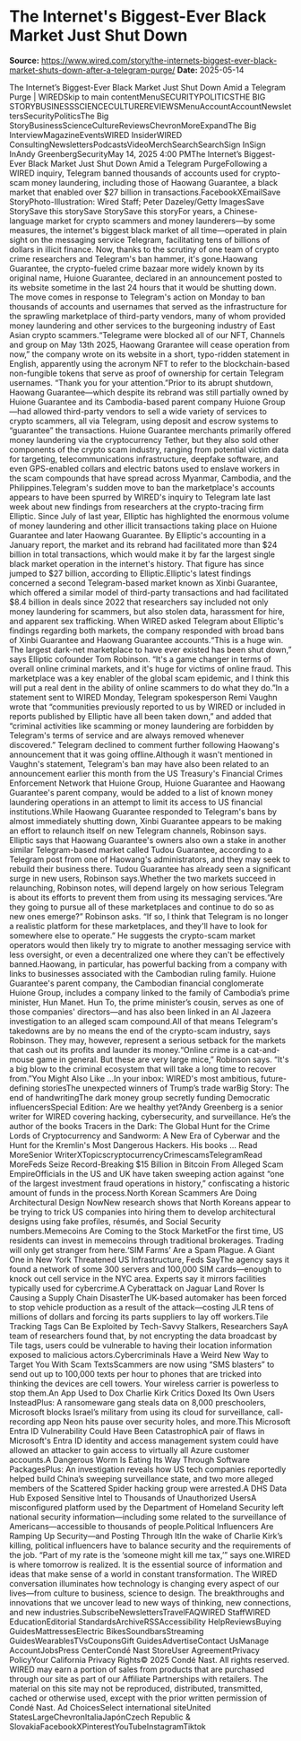 # The Internet's Biggest-Ever Black Market Just Shut Down

**Source:** https://www.wired.com/story/the-internets-biggest-ever-black-market-shuts-down-after-a-telegram-purge/
**Date:** 2025-05-14

The Internet’s Biggest-Ever Black Market Just Shut Down Amid a Telegram Purge | WIREDSkip to main contentMenuSECURITYPOLITICSTHE BIG STORYBUSINESSSCIENCECULTUREREVIEWSMenuAccountAccountNewslettersSecurityPoliticsThe Big StoryBusinessScienceCultureReviewsChevronMoreExpandThe Big InterviewMagazineEventsWIRED InsiderWIRED ConsultingNewslettersPodcastsVideoMerchSearchSearchSign InSign InAndy GreenbergSecurityMay 14, 2025 4:00 PMThe Internet’s Biggest-Ever Black Market Just Shut Down Amid a Telegram PurgeFollowing a WIRED inquiry, Telegram banned thousands of accounts used for crypto-scam money laundering, including those of Haowang Guarantee, a black market that enabled over $27 billion in transactions.FacebookXEmailSave StoryPhoto-Illustration: Wired Staff; Peter Dazeley/Getty ImagesSave StorySave this storySave StorySave this storyFor years, a Chinese-language market for crypto scammers and money launderers—by some measures, the internet's biggest black market of all time—operated in plain sight on the messaging service Telegram, facilitating tens of billions of dollars in illicit finance. Now, thanks to the scrutiny of one team of crypto crime researchers and Telegram's ban hammer, it's gone.Haowang Guarantee, the crypto-fueled crime bazaar more widely known by its original name, Huione Guarantee, declared in an announcement posted to its website sometime in the last 24 hours that it would be shutting down. The move comes in response to Telegram's action on Monday to ban thousands of accounts and usernames that served as the infrastructure for the sprawling marketplace of third-party vendors, many of whom provided money laundering and other services to the burgeoning industry of East Asian crypto scammers.“Telegrame were blocked all of our NFT, Channels and group on May 13th 2025, Haowang Grarantee will cease operation from now,” the company wrote on its website in a short, typo-ridden statement in English, apparently using the acronym NFT to refer to the blockchain-based non-fungible tokens that serve as proof of ownership for certain Telegram usernames. “Thank you for your attention.”Prior to its abrupt shutdown, Haowang Guarantee—which despite its rebrand was still partially owned by Huione Guarantee and its Cambodia-based parent company Huione Group—had allowed third-party vendors to sell a wide variety of services to crypto scammers, all via Telegram, using deposit and escrow systems to “guarantee” the transactions. Huione Guarantee merchants primarily offered money laundering via the cryptocurrency Tether, but they also sold other components of the crypto scam industry, ranging from potential victim data for targeting, telecommunications infrastructure, deepfake software, and even GPS-enabled collars and electric batons used to enslave workers in the scam compounds that have spread across Myanmar, Cambodia, and the Philippines.Telegram's sudden move to ban the marketplace's accounts appears to have been spurred by WIRED's inquiry to Telegram late last week about new findings from researchers at the crypto-tracing firm Elliptic. Since July of last year, Elliptic has highlighted the enormous volume of money laundering and other illicit transactions taking place on Huione Guarantee and later Haowang Guarantee. By Elliptic's accounting in a January report, the market and its rebrand had facilitated more than $24 billion in total transactions, which would make it by far the largest single black market operation in the internet's history. That figure has since jumped to $27 billion, according to Elliptic.Elliptic's latest findings concerned a second Telegram-based market known as Xinbi Guarantee, which offered a similar model of third-party transactions and had facilitated $8.4 billion in deals since 2022 that researchers say included not only money laundering for scammers, but also stolen data, harassment for hire, and apparent sex trafficking. When WIRED asked Telegram about Elliptic's findings regarding both markets, the company responded with broad bans of Xinbi Guarantee and Haowang Guarantee accounts.“This is a huge win. The largest dark-net marketplace to have ever existed has been shut down,” says Elliptic cofounder Tom Robinson. “It's a game changer in terms of overall online criminal markets, and it's huge for victims of online fraud. This marketplace was a key enabler of the global scam epidemic, and I think this will put a real dent in the ability of online scammers to do what they do.”In a statement sent to WIRED Monday, Telegram spokesperson Remi Vaughn wrote that “communities previously reported to us by WIRED or included in reports published by Elliptic have all been taken down,” and added that “criminal activities like scamming or money laundering are forbidden by Telegram's terms of service and are always removed whenever discovered.” Telegram declined to comment further following Haowang's announcement that it was going offline.Although it wasn't mentioned in Vaughn's statement, Telegram's ban may have also been related to an announcement earlier this month from the US Treasury's Financial Crimes Enforcement Network that Huione Group, Huione Guarantee and Haowang Guarantee's parent company, would be added to a list of known money laundering operations in an attempt to limit its access to US financial institutions.While Haowang Guarantee responded to Telegram's bans by almost immediately shutting down, Xinbi Guarantee appears to be making an effort to relaunch itself on new Telegram channels, Robinson says. Elliptic says that Haowang Guarantee's owners also own a stake in another similar Telegram-based market called Tudou Guarantee, according to a Telegram post from one of Haowang's administrators, and they may seek to rebuild their business there. Tudou Guarantee has already seen a significant surge in new users, Robinson says.Whether the two markets succeed in relaunching, Robinson notes, will depend largely on how serious Telegram is about its efforts to prevent them from using its messaging services.“Are they going to pursue all of these marketplaces and continue to do so as new ones emerge?” Robinson asks. “If so, I think that Telegram is no longer a realistic platform for these marketplaces, and they'll have to look for somewhere else to operate.” He suggests the crypto-scam market operators would then likely try to migrate to another messaging service with less oversight, or even a decentralized one where they can't be effectively banned.Haowang, in particular, has powerful backing from a company with links to businesses associated with the Cambodian ruling family. Huione Guarantee's parent company, the Cambodian financial conglomerate Huione Group, includes a company linked to the family of Cambodia’s prime minister, Hun Manet. Hun To, the prime minister’s cousin, serves as one of those companies' directors—and has also been linked in an Al Jazeera investigation to an alleged scam compound.All of that means Telegram's takedowns are by no means the end of the crypto-scam industry, says Robinson. They may, however, represent a serious setback for the markets that cash out its profits and launder its money.“Online crime is a cat-and-mouse game in general. But these are very large mice,” Robinson says. “It's a big blow to the criminal ecosystem that will take a long time to recover from.”You Might Also Like …In your inbox: WIRED's most ambitious, future-defining storiesThe unexpected winners of Trump’s trade warBig Story: The end of handwritingThe dark money group secretly funding Democratic influencersSpecial Edition: Are we healthy yet?Andy Greenberg is a senior writer for WIRED covering hacking, cybersecurity, and surveillance. He’s the author of the books Tracers in the Dark: The Global Hunt for the Crime Lords of Cryptocurrency and Sandworm: A New Era of Cyberwar and the Hunt for the Kremlin's Most Dangerous Hackers. His books ... Read MoreSenior WriterXTopicscryptocurrencyCrimescamsTelegramRead MoreFeds Seize Record-Breaking $15 Billion in Bitcoin From Alleged Scam EmpireOfficials in the US and UK have taken sweeping action against “one of the largest investment fraud operations in history,” confiscating a historic amount of funds in the process.North Korean Scammers Are Doing Architectural Design NowNew research shows that North Koreans appear to be trying to trick US companies into hiring them to develop architectural designs using fake profiles, résumés, and Social Security numbers.Memecoins Are Coming to the Stock MarketFor the first time, US residents can invest in memecoins through traditional brokerages. Trading will only get stranger from here.‘SIM Farms’ Are a Spam Plague. A Giant One in New York Threatened US Infrastructure, Feds SayThe agency says it found a network of some 300 servers and 100,000 SIM cards—enough to knock out cell service in the NYC area. Experts say it mirrors facilities typically used for cybercrime.A Cyberattack on Jaguar Land Rover Is Causing a Supply Chain DisasterThe UK-based automaker has been forced to stop vehicle production as a result of the attack—costing JLR tens of millions of dollars and forcing its parts suppliers to lay off workers.Tile Tracking Tags Can Be Exploited by Tech-Savvy Stalkers, Researchers SayA team of researchers found that, by not encrypting the data broadcast by Tile tags, users could be vulnerable to having their location information exposed to malicious actors.Cybercriminals Have a Weird New Way to Target You With Scam TextsScammers are now using “SMS blasters” to send out up to 100,000 texts per hour to phones that are tricked into thinking the devices are cell towers. Your wireless carrier is powerless to stop them.An App Used to Dox Charlie Kirk Critics Doxed Its Own Users InsteadPlus: A ransomeware gang steals data on 8,000 preschoolers, Microsoft blocks Israel’s military from using its cloud for surveillance, call-recording app Neon hits pause over security holes, and more.This Microsoft Entra ID Vulnerability Could Have Been CatastrophicA pair of flaws in Microsoft's Entra ID identity and access management system could have allowed an attacker to gain access to virtually all Azure customer accounts.A Dangerous Worm Is Eating Its Way Through Software PackagesPlus: An investigation reveals how US tech companies reportedly helped build China’s sweeping surveillance state, and two more alleged members of the Scattered Spider hacking group were arrested.A DHS Data Hub Exposed Sensitive Intel to Thousands of Unauthorized UsersA misconfigured platform used by the Department of Homeland Security left national security information—including some related to the surveillance of Americans—accessible to thousands of people.Political Influencers Are Ramping Up Security—and Posting Through ItIn the wake of Charlie Kirk’s killing, political influencers have to balance security and the requirements of the job. “Part of my rate is the ‘someone might kill me tax,’” says one.WIRED is where tomorrow is realized. It is the essential source of information and ideas that make sense of a world in constant transformation. The WIRED conversation illuminates how technology is changing every aspect of our lives—from culture to business, science to design. The breakthroughs and innovations that we uncover lead to new ways of thinking, new connections, and new industries.SubscribeNewslettersTravelFAQWIRED StaffWIRED EducationEditorial StandardsArchiveRSSAccessibility HelpReviewsBuying GuidesMattressesElectric BikesSoundbarsStreaming GuidesWearablesTVsCouponsGift GuidesAdvertiseContact UsManage AccountJobsPress CenterCondé Nast StoreUser AgreementPrivacy PolicyYour California Privacy Rights© 2025 Condé Nast. All rights reserved. WIRED may earn a portion of sales from products that are purchased through our site as part of our Affiliate Partnerships with retailers. The material on this site may not be reproduced, distributed, transmitted, cached or otherwise used, except with the prior written permission of Condé Nast. Ad ChoicesSelect international siteUnited StatesLargeChevronItaliaJapónCzech Republic & SlovakiaFacebookXPinterestYouTubeInstagramTiktok